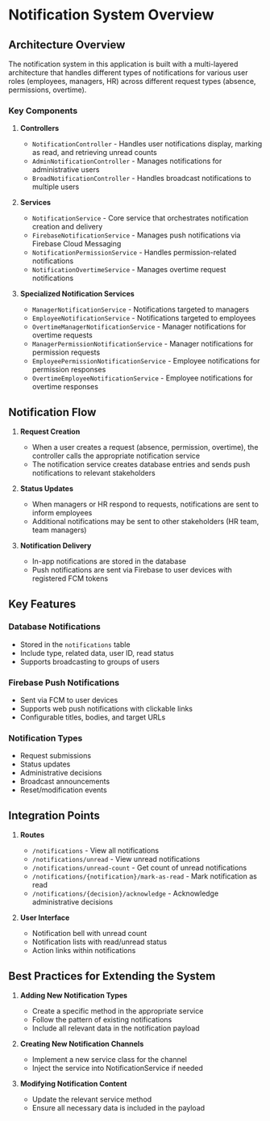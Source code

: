 # Notification System Overview

## Architecture Overview

The notification system in this application is built with a multi-layered architecture that handles different types of notifications for various user roles (employees, managers, HR) across different request types (absence, permissions, overtime).

### Key Components

1. **Controllers**
   - `NotificationController` - Handles user notifications display, marking as read, and retrieving unread counts
   - `AdminNotificationController` - Manages notifications for administrative users
   - `BroadNotificationController` - Handles broadcast notifications to multiple users

2. **Services**
   - `NotificationService` - Core service that orchestrates notification creation and delivery
   - `FirebaseNotificationService` - Manages push notifications via Firebase Cloud Messaging
   - `NotificationPermissionService` - Handles permission-related notifications
   - `NotificationOvertimeService` - Manages overtime request notifications

3. **Specialized Notification Services**
   - `ManagerNotificationService` - Notifications targeted to managers
   - `EmployeeNotificationService` - Notifications targeted to employees
   - `OvertimeManagerNotificationService` - Manager notifications for overtime requests
   - `ManagerPermissionNotificationService` - Manager notifications for permission requests
   - `EmployeePermissionNotificationService` - Employee notifications for permission responses
   - `OvertimeEmployeeNotificationService` - Employee notifications for overtime responses

## Notification Flow

1. **Request Creation**
   - When a user creates a request (absence, permission, overtime), the controller calls the appropriate notification service
   - The notification service creates database entries and sends push notifications to relevant stakeholders

2. **Status Updates**
   - When managers or HR respond to requests, notifications are sent to inform employees
   - Additional notifications may be sent to other stakeholders (HR team, team managers)

3. **Notification Delivery**
   - In-app notifications are stored in the database
   - Push notifications are sent via Firebase to user devices with registered FCM tokens

## Key Features

### Database Notifications
- Stored in the `notifications` table
- Include type, related data, user ID, read status
- Supports broadcasting to groups of users

### Firebase Push Notifications
- Sent via FCM to user devices
- Supports web push notifications with clickable links
- Configurable titles, bodies, and target URLs

### Notification Types
- Request submissions
- Status updates
- Administrative decisions
- Broadcast announcements
- Reset/modification events

## Integration Points

1. **Routes**
   - `/notifications` - View all notifications
   - `/notifications/unread` - View unread notifications
   - `/notifications/unread-count` - Get count of unread notifications
   - `/notifications/{notification}/mark-as-read` - Mark notification as read
   - `/notifications/{decision}/acknowledge` - Acknowledge administrative decisions

2. **User Interface**
   - Notification bell with unread count
   - Notification lists with read/unread status
   - Action links within notifications

## Best Practices for Extending the System

1. **Adding New Notification Types**
   - Create a specific method in the appropriate service
   - Follow the pattern of existing notifications
   - Include all relevant data in the notification payload

2. **Creating New Notification Channels**
   - Implement a new service class for the channel
   - Inject the service into NotificationService if needed

3. **Modifying Notification Content**
   - Update the relevant service method
   - Ensure all necessary data is included in the payload 
